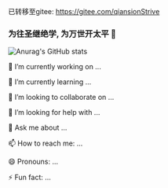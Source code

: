 已转移至gitee: https://gitee.com/qiansionStrive
### 为往圣继绝学, 为万世开太平 👋

![Anurag's GitHub stats](https://github-readme-stats.vercel.app/api?username=MelonAnthony&show_icons=true&theme=radical)

<!--
<span><img src="https://img.shields.io/static/v1?label=JAVA&message=技能小达人&color=yellow" /></span>
-->

 🔭 I’m currently working on ...<br>
 
 🌱 I’m currently learning ...<br>
 
 👯 I’m looking to collaborate on ...<br>
 
 🤔 I’m looking for help with ...<br>
 
 💬 Ask me about ...<br>
 
 📫 How to reach me: ...<br>
 
 😄 Pronouns: ...<br>
 
 ⚡ Fun fact: ...<br>

